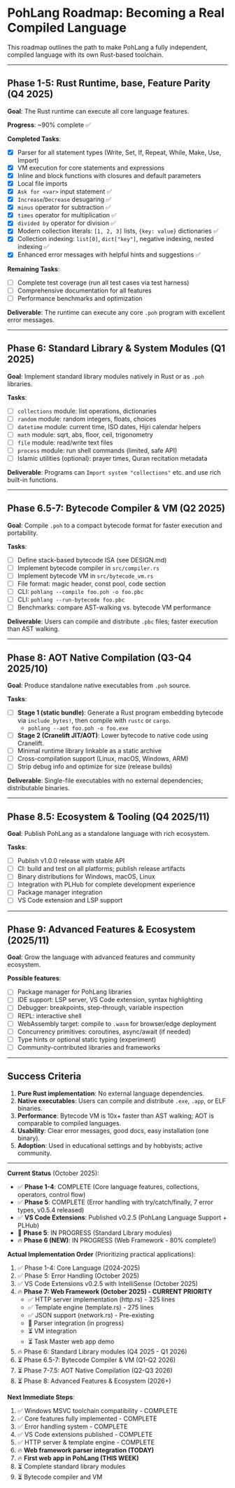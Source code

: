 # PohLang Roadmap: Becoming a Real Compiled Language

This roadmap outlines the path to make PohLang a fully independent, compiled language with its own Rust-based toolchain.

---

## Phase 1-5: Rust Runtime, base, Feature Parity (Q4 2025)

**Goal**: The Rust runtime can execute all core language features.

**Progress**: ~90% complete ✅

**Completed Tasks**:
- [x] Parser for all statement types (Write, Set, If, Repeat, While, Make, Use, Import)
- [x] VM execution for core statements and expressions
- [x] Inline and block functions with closures and default parameters
- [x] Local file imports
- [x] `Ask for <var>` input statement ✅
- [x] `Increase`/`Decrease` desugaring ✅
- [x] `minus` operator for subtraction ✅
- [x] `times` operator for multiplication ✅
- [x] `divided by` operator for division ✅
- [x] Modern collection literals: `[1, 2, 3]` lists, `{key: value}` dictionaries ✅
- [x] Collection indexing: `list[0]`, `dict["key"]`, negative indexing, nested indexing ✅
- [x] Enhanced error messages with helpful hints and suggestions ✅

**Remaining Tasks**:
- [ ] Complete test coverage (run all test cases via test harness)
- [ ] Comprehensive documentation for all features
- [ ] Performance benchmarks and optimization

**Deliverable**: The runtime can execute any core `.poh` program with excellent error messages.

---

## Phase 6: Standard Library & System Modules (Q1 2025)

**Goal**: Implement standard library modules natively in Rust or as `.poh` libraries.

**Tasks**:
- [ ] `collections` module: list operations, dictionaries
- [ ] `random` module: random integers, floats, choices
- [ ] `datetime` module: current time, ISO dates, Hijri calendar helpers
- [ ] `math` module: sqrt, abs, floor, ceil, trigonometry
- [ ] `file` module: read/write text files
- [ ] `process` module: run shell commands (limited, safe API)
- [ ] Islamic utilities (optional): prayer times, Quran recitation metadata

**Deliverable**: Programs can `Import system "collections"` etc. and use rich built-in functions.

---

## Phase 6.5-7: Bytecode Compiler & VM (Q2 2025)

**Goal**: Compile `.poh` to a compact bytecode format for faster execution and portability.

**Tasks**:
- [ ] Define stack-based bytecode ISA (see DESIGN.md)
- [ ] Implement bytecode compiler in `src/compiler.rs`
- [ ] Implement bytecode VM in `src/bytecode_vm.rs`
- [ ] File format: magic header, const pool, code section
- [ ] CLI: `pohlang --compile foo.poh -o foo.pbc`
- [ ] CLI: `pohlang --run-bytecode foo.pbc`
- [ ] Benchmarks: compare AST-walking vs. bytecode VM performance

**Deliverable**: Users can compile and distribute `.pbc` files; faster execution than AST walking.

---

## Phase 8: AOT Native Compilation (Q3-Q4 2025/10)

**Goal**: Produce standalone native executables from `.poh` source.

**Tasks**:
- [ ] **Stage 1 (static bundle)**: Generate a Rust program embedding bytecode via `include_bytes!`, then compile with `rustc` or `cargo`.
  - `pohlang --aot foo.poh -o foo.exe`
- [ ] **Stage 2 (Cranelift JIT/AOT)**: Lower bytecode to native code using Cranelift.
- [ ] Minimal runtime library linkable as a static archive
- [ ] Cross-compilation support (Linux, macOS, Windows, ARM)
- [ ] Strip debug info and optimize for size (release builds)

**Deliverable**: Single-file executables with no external dependencies; distributable binaries.

---

## Phase 8.5: Ecosystem & Tooling (Q4 2025/11)

**Goal**: Publish PohLang as a standalone language with rich ecosystem.

**Tasks**:
- [ ] Publish v1.0.0 release with stable API
- [ ] CI: build and test on all platforms; publish release artifacts
- [ ] Binary distributions for Windows, macOS, Linux
- [ ] Integration with PLHub for complete development experience
- [ ] Package manager integration
- [ ] VS Code extension and LSP support

---

## Phase 9: Advanced Features & Ecosystem (2025/11)

**Goal**: Grow the language with advanced features and community ecosystem.

**Possible features**:
- [ ] Package manager for PohLang libraries
- [ ] IDE support: LSP server, VS Code extension, syntax highlighting
- [ ] Debugger: breakpoints, step-through, variable inspection
- [ ] REPL: interactive shell
- [ ] WebAssembly target: compile to `.wasm` for browser/edge deployment
- [ ] Concurrency primitives: coroutines, async/await (if needed)
- [ ] Type hints or optional static typing (experiment)
- [ ] Community-contributed libraries and frameworks

---

## Success Criteria

1. **Pure Rust implementation**: No external language dependencies.
2. **Native executables**: Users can compile and distribute `.exe`, `.app`, or ELF binaries.
3. **Performance**: Bytecode VM is 10x+ faster than AST walking; AOT is comparable to compiled languages.
4. **Usability**: Clear error messages, good docs, easy installation (one binary).
5. **Adoption**: Used in educational settings and by hobbyists; active community.

---

**Current Status** (October 2025):
- ✅ **Phase 1-4**: COMPLETE (Core language features, collections, operators, control flow)
- ✅ **Phase 5**: COMPLETE (Error handling with try/catch/finally, 7 error types, v0.5.4 released)
- ✅ **VS Code Extensions**: Published v0.2.5 (PohLang Language Support + PLHub)
- 🚀 **Phase 5**: IN PROGRESS (Standard Library modules)
- 🔥 **Phase 6 (NEW)**: IN PROGRESS (Web Framework - 80% complete!)

**Actual Implementation Order** (Prioritizing practical applications):
1. ✅ Phase 1-4: Core Language (2024-2025)
2. ✅ Phase 5: Error Handling (October 2025)
3. ✅ VS Code Extensions v0.2.5 with IntelliSense (October 2025)
4. 🔥 **Phase 7: Web Framework (October 2025) - CURRENT PRIORITY**
   - ✅ HTTP server implementation (http.rs) - 325 lines
   - ✅ Template engine (template.rs) - 275 lines
   - ✅ JSON support (network.rs) - Pre-existing
   - 🚧 Parser integration (in progress)
   - ⏳ VM integration
   - ⏳ Task Master web app demo
5. 🔥 Phase 6: Standard Library modules (Q4 2025 - Q1 2026)
6. ⏳ Phase 6.5-7: Bytecode Compiler & VM (Q1-Q2 2026)
7. ⏳ Phase 7-7.5: AOT Native Compilation (Q2-Q3 2026)
8. ⏳ Phase 8: Advanced Features & Ecosystem (2026+)

**Next Immediate Steps**:
1. ✅ Windows MSVC toolchain compatibility - COMPLETE
2. ✅ Core features fully implemented - COMPLETE  
3. ✅ Error handling system - COMPLETE
4. ✅ VS Code extensions published - COMPLETE
5. ✅ HTTP server & template engine - COMPLETE
6. 🔥 **Web framework parser integration (TODAY)**
7. 🔥 **First web app in PohLang (THIS WEEK)**
8. ⏳ Complete standard library modules
9. ⏳ Bytecode compiler and VM

